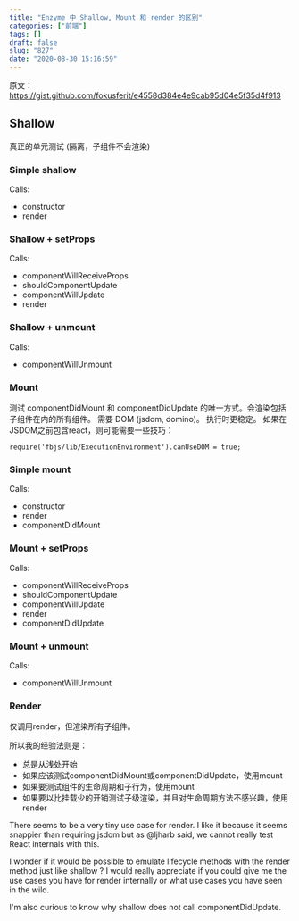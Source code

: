 ```yaml
---
title: "Enzyme 中 Shallow, Mount 和 render 的区别"
categories: ["前端"]
tags: []
draft: false
slug: "827"
date: "2020-08-30 15:16:59"
---
```


原文：https://gist.github.com/fokusferit/e4558d384e4e9cab95d04e5f35d4f913

## Shallow

真正的单元测试 (隔离，子组件不会渲染)

### Simple shallow

Calls:

- constructor
- render

### Shallow + setProps

Calls:

- componentWillReceiveProps
- shouldComponentUpdate
- componentWillUpdate
- render

### Shallow + unmount

Calls:

- componentWillUnmount

### Mount

测试 componentDidMount 和 componentDidUpdate 的唯一方式。会渲染包括子组件在内的所有组件。
需要 DOM (jsdom, domino)。
执行时更稳定。
如果在JSDOM之前包含react，则可能需要一些技巧：

`require('fbjs/lib/ExecutionEnvironment').canUseDOM = true;` 

### Simple mount

Calls:

- constructor
- render
- componentDidMount

### Mount + setProps

Calls:

- componentWillReceiveProps
- shouldComponentUpdate
- componentWillUpdate
- render
- componentDidUpdate

### Mount + unmount

Calls:

- componentWillUnmount

### Render

仅调用render，但渲染所有子组件。

所以我的经验法则是：

- 总是从浅处开始
- 如果应该测试componentDidMount或componentDidUpdate，使用mount
- 如果要测试组件的生命周期和子行为，使用mount
- 如果要以比挂载少的开销测试子级渲染，并且对生命周期方法不感兴趣，使用render


There seems to be a very tiny use case for render. I like it because it seems snappier than requiring jsdom but as @ljharb said, we cannot really test React internals with this.

I wonder if it would be possible to emulate lifecycle methods with the render method just like shallow ?
I would really appreciate if you could give me the use cases you have for render internally or what use cases you have seen in the wild.

I'm also curious to know why shallow does not call componentDidUpdate.

